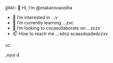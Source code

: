 jjlkkl- 👋 Hi, I’m @makarovaoolha
- 👀 I’m interested in ...v
- 🌱 I’m currently learning ...zvc
- 💞️ I’m looking to cvcasollaborate on ...zczx
- 📫 How to reach me ...sdxz
scaasdsadedczxv
<!---
makarovaoolha/makarovaoolha is a ✨ special ✨ repository because its `REAzvbwDME.md` (this file) appears on your GitHvzxcub profile.asc
You can click csssthe Preview link to take a look at your changes.asdasdazxcs
--->vc
,nyui
d
